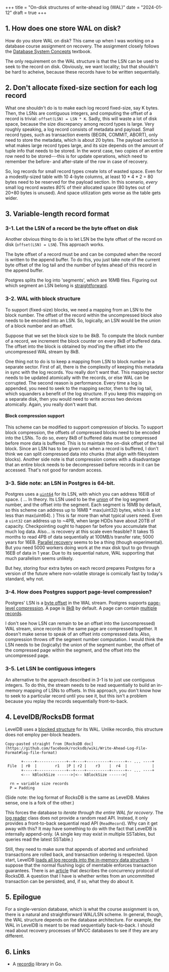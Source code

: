 +++
title = "On-disk structures of write-ahead log (WAL)"
date = "2024-01-12"
draft = true
+++

## 1. How does one store WAL on disk?

How do you store WAL on disk?
This came up when I was working on a database course assignment on recovery.
The assignment closely follows the [Database System Concepts](https://codex.cs.yale.edu/avi/db-book/) textbook.

The only requirement on the WAL structure is that the LSN can be used to seek to the record on disk.
Obviously, we want locality; but that shouldn't be hard to acheive, because these records have to be written sequentially.

## 2. Don't allocate fixed-size section for each log record

What one shouldn't do is to make each log record fixed-size, say K bytes.
Then, the LSNs are contiguous integers, and computing the offset of a record is trivial: `offset(LSN) = LSN * K`.
Sadly, this will waste a lot of disk space, because the size discrepancy among record types is large.
Very roughly speaking, a log record consists of metadata and payload.
Small record types, such as transaction events (BEGIN, COMMIT, ABORT), only need to store the metadata, which is about 20 bytes.
The payload section is what makes large record types large, and its size depends on the amount of tuple info that needs to be stored.
In the worst case, two copies of an entire row need to be stored---this is for update operations, which need to remember the before- and after-state of the row in case of recovery.

So, log records for small record types create lots of wasted space.
Even for a modestly-sized table with 10 4-byte columns, at least 10 * 4 * 2 = 80 bytes need to be reserved for the payload section.
In this scenario, *every* small log record wastes *80%* of their allocated space (80 bytes out of 20+80 bytes is unused).
And space utilization gets worse as the table gets wider.

## 3. Variable-length record format

### 3-1. Let the LSN of a record be the byte offset on disk

Another obvious thing to do is to let LSN be the byte offset of the record on disk (`offset(LSN) = LSN`).
This approach works.

The byte offset of a record must be and can be computed when the record is written to the append buffer.
To do this, you just take note of the current byte offset of the log tail and the number of bytes ahead of this record in the append buffer.

Postgres splits the log into 'segments', which are 16MB files.
Figuring out which segment an LSN belong is [straightforward](https://github.com/postgres/postgres/blob/6a3631e251d1390673aee469c0cd672cac6195ef/src/include/access/xlog_internal.h#L117).

### 3-2. WAL with block structure

To support (fixed-size) blocks, we need a mapping from an LSN to the block number.
The offset of the record within the uncompressed block also needs to be encoded into an LSN.
So, logically, an LSN would be the union of a block number and an offset.

Suppose that we set the block size to be 8kB.
To compute the block number of a record, we increment the block counter on every 8kB of buffered data.
The offset into the block is obtained by mod'ing the offset into the uncompressed WAL stream by 8kB.

One thing not to do is to keep a mapping from LSN to block number in a separate sector.
First of all, there is the complexity of keeping this metadata in sync with the log records.
You really don't want that.
This mapping sector needs to be updated atomically with the records, or else WAL can be corrupted.
The second reason is performance.
Every time a log is appended, you need to seek to the mapping sector, then to the log tail, which squanders a benefit of the log structure.
If you keep this mapping on a separate disk, then you would need to write across two devices atomically.
Again, you really don't want that.

#### Block compression support

This scheme can be modified to support compression of blocks.
To support block compression, the offsets of compressed blocks need to be encoded into the LSNs.
To do so, every 8kB of buffered data must be compressed before more data is buffered.
This is to maintain the on-disk offset of the tail block.
Since an LSN has to be given out when a record is buffered, I don't think we can split compressed data into chunks (that align with filesystem blocks).
Another side note is that compression comes with a disadvantage that an entire block needs to be decompressed before records in it can be accessed.
That's not good for random access.

### 3-3. Side note: an LSN in Postgres is 64-bit.

Postgres uses a [`uint64`](https://github.com/postgres/postgres/blob/45da69371ebfc4d6982695e58791989660c1cc33/src/include/access/xlogdefs.h#L19) for its LSN, with which you can address 16EiB of space.
(
    ... In theory.
    Its LSN used to be the [union](https://pgpedia.info/x/xlogrecptr.html) of the log segment number, and the offset into the segment.
    Each segment is 16MB by default, so this scheme can address up to 16MB * max(uint32) bytes, which is a lot less than max(uint64).
)
This is far more than what typical users need.
Even a `uint32` can address up to \~4PB, when large HDDs have about 20TB of capacity.
Checkpointing ought to happen far before you accumulate that much log data.
Also... is recovery at this scale even feasible?
It takes 15 months to read 4PB of data sequentially at 100MB/s transfer rate; 5000 years for 16EB.
[Parallel recovery](https://wiki.postgresql.org/wiki/Parallel_Recovery) seems to be a thing (though experimental).
But you need 5000 workers doing work at the max disk tput to go through 16EB of data in 1 year.
Due to its sequential nature, WAL supporting that much parallelism seems unlikely.

But hey, storing four extra bytes on each record prepares Postgres for a version of the future where non-volatile storage is comically fast by today's standard, why not.

### 3-4. How does Postgres support page-level compression?

Postgres' LSN is a [byte offset](https://www.postgresql.org/docs/current/datatype-pg-lsn.html) in the WAL stream.
Postgres supports [page-level compression](https://www.postgresql.org/docs/current/runtime-config-wal.html#GUC-WAL-COMPRESSION).
A page is [8kB](https://www.postgresql.org/docs/current/wal-internals.html) by default.
A page can contain [multiple records](https://github.com/postgres/postgres/blob/6a3631e251d1390673aee469c0cd672cac6195ef/src/include/access/xlog_internal.h#L36).

I don't see how LSN can remain to be an offset into the (uncompressed) WAL stream, since records in the same page are compressed together.
It doesn't make sense to speak of an offset into compressed data.
Also, compression throws off the segment number computation.
I would think the LSN needs to be (logically) the union of the segment number, the offset of the compressed page within the segment, and the offset into the uncompressed page.

### 3-5. Let LSN be contiguous integers

An alternative to the approach described in 3-1 is to just use contiguous integers.
To do this, the stream needs to be read sequentially to build an in-memory mapping of LSNs to offsets.
In this approach, you don't know how to seek to a particular record until you see it, but this isn't a problem because you replay the records sequentially front-to-back.

## 4. LevelDB/RocksDB format

LevelDB uses a [blocked structure](https://github.com/google/leveldb/blob/main/doc/log_format.md) for its WAL.
Unlike recordio, this structure does not employ per-block headers.

```
Copy-pasted straight from [RocksDB doc](https://github.com/facebook/rocksdb/wiki/Write-Ahead-Log-File-Format#log-file-format)

       +-----+-------------+--+----+----------+------+-- ... ----+
 File  | r0  |        r1   |P | r2 |    r3    |  r4  |           |
       +-----+-------------+--+----+----------+------+-- ... ----+
       <--- kBlockSize ------>|<-- kBlockSize ------>|

  rn = variable size records
  P = Padding
```
(Side note: the log format of RocksDB is the same as LevelDB.
Makes sense, one is a fork of the other.)

This forces the database to *iterate through the entire WAL for recovery*.
The [log reader](https://github.com/facebook/rocksdb/blob/main/db/log_reader.h) class does not provide a random read API.
Instead, it only provides a front-to-back sequential read API (`ReadRecord`).
Why can it get away with this?
It may have something to do with the fact that LevelDB is internally append-only.
(A single key may exist in multiple SSTables, but queries read the latest SSTable.)

Still, they need to make sure that appends of aborted and unfinished transactions are rolled back, and transaction ordering is respected.
Upon start, LevelDB [loads all log records into the in-memory data structure](https://github.com/google/leveldb/blob/068d5ee1a3ac40dabd00d211d5013af44be55bea/db/db_impl.cc#L385).
I suppose that the normal flushing logic of memtable enforces transaction guarantees.
There is an [article](https://rocksdb.org/blog/2017/12/19/write-prepared-txn.html) that describes the concurrency protocol of RocksDB.
A question that I have is whether writes from an uncommitted transaction can be persisted, and, if so, what they do about it.

## 5. Epilogue

For a single-version database, which is what the course assignment is on, there is a natural and straightforward WAL/LSN scheme.
In general, though, the WAL structure depends on the database architecture.
For example, the WAL in LevelDB is meant to be read sequentially back-to-back.
I should read about recovery processes of MVCC databases to see if they are any different.

## 6. Links

- A [recordio](https://github.com/grailbio/base/blob/master/recordio/README.md) library in Go.

